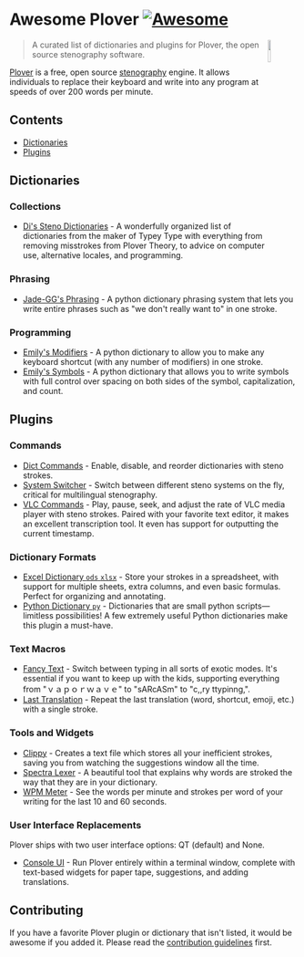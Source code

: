 <!--lint disable awesome-git-repo-age-->
# Awesome Plover [![Awesome](https://awesome.re/badge.svg)](https://awesome.re)

<!--lint ignore double-link-->
[<img src="https://raw.githubusercontent.com/openstenoproject/plover/master/plover/assets/plover-icon.svg" align="right" width="10%">](https://github.com/openstenoproject/plover)

> A curated list of dictionaries and plugins for Plover, the open source stenography software.

<!--lint ignore double-link-->
[Plover](https://github.com/openstenoproject/plover) is a free, open source [stenography](https://en.wikipedia.org/wiki/Stenotype) engine. It allows individuals to replace their keyboard and write into any program at speeds of over 200 words per minute.

## Contents

- [Dictionaries](#dictionaries)
- [Plugins](#plugins)

## Dictionaries

### Collections

- [Di's Steno Dictionaries](https://github.com/didoesdigital/steno-dictionaries) - A wonderfully organized list of dictionaries from the maker of Typey Type with everything from removing misstrokes from Plover Theory, to advice on computer use, alternative locales, and programming.

### Phrasing

- [Jade-GG's Phrasing](https://github.com/Jade-GG/plover_phrasing) - A python dictionary phrasing system that lets you write entire phrases such as "we don't really want to" in one stroke.

### Programming

- [Emily's Modifiers](https://github.com/EPLHREU/emily-modifiers) - A python dictionary to allow you to make any keyboard shortcut (with any number of modifiers) in one stroke.
- [Emily's Symbols](https://github.com/EPLHREU/emily-symbols) - A python dictionary that allows you to write symbols with full control over spacing on both sides of the symbol, capitalization, and count.

## Plugins

### Commands

- [Dict Commands](https://github.com/KoiOates/plover_dict_commands) - Enable, disable, and reorder dictionaries with steno strokes.
- [System Switcher](https://github.com/nsmarkop/plover_system_switcher) - Switch between different steno systems on the fly, critical for multilingual stenography.
- [VLC Commands](https://github.com/benoit-pierre/plover_vlc_commands) - Play, pause, seek, and adjust the rate of VLC media player with steno strokes. Paired with your favorite text editor, it makes an excellent transcription tool. It even has support for outputting the current timestamp.

### Dictionary Formats

- [Excel Dictionary `ods` `xlsx`](https://github.com/benoit-pierre/plover_excel_dictionary) - Store your strokes in a spreadsheet, with support for multiple sheets, extra columns, and even basic formulas. Perfect for organizing and annotating.
- [Python Dictionary `py`](https://pypi.org/project/plover-python-dictionary/) - Dictionaries that are small python scripts—limitless possibilities! A few extremely useful Python dictionaries make this plugin a must-have.

### Text Macros

<!--lint ignore no-repeat-punctuation-->
- [Fancy Text](https://github.com/psethwick/plover_fancytext) - Switch between typing in all sorts of exotic modes. It's essential if you want to keep up with the kids, supporting everything from "ｖａｐｏｒｗａｖｅ" to "sARcASm" to "c,,ry ttypinng,".
- [Last Translation](https://github.com/nsmarkop/plover_last_translation) - Repeat the last translation (word, shortcut, emoji, etc.) with a single stroke.

### Tools and Widgets

- [Clippy](https://github.com/tckmn/plover_clippy) - Creates a text file which stores all your inefficient strokes, saving you from watching the suggestions window all the time.
- [Spectra Lexer](https://github.com/fourshade/spectra_lexer) - A beautiful tool that explains why words are stroked the way that they are in your dictionary.
- [WPM Meter](https://github.com/arxanas/plover_wpm_meter) - See the words per minute and strokes per word of your writing for the last 10 and 60 seconds.

### User Interface Replacements

Plover ships with two user interface options: QT (default) and None.

- [Console UI](https://github.com/psethwick/plover_console_ui) - Run Plover entirely within a terminal window, complete with text-based widgets for paper tape, suggestions, and adding translations.

## Contributing

If you have a favorite Plover plugin or dictionary that isn't listed, it would be awesome if you added it. Please read the [contribution guidelines](contributing.md) first.
